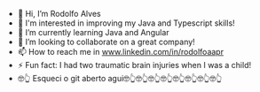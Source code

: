 - 👋 Hi, I’m Rodolfo Alves
- 👀 I'm interested in improving my Java and Typescript skills!
- 🌱 I’m currently learning Java and Angular
- 💞️ I’m looking to collaborate on a great company!
- 📫 How to reach me in www.linkedin.com/in/rodolfoaapr
- ⚡ Fun fact: I had two traumatic brain injuries when I was a child!
- 🤓👆 Esqueci o git aberto agui🤓👆🤓👆🤓👆🤓👆🤓👆🤓👆🤓👆🤓👆
<!---
RodolfoAAPR/RodolfoAAPR is a ✨ special ✨ repository because its `README.md` (this file) appears on your GitHub profile.
You can click the Preview link to take a look at your changes.
--->
